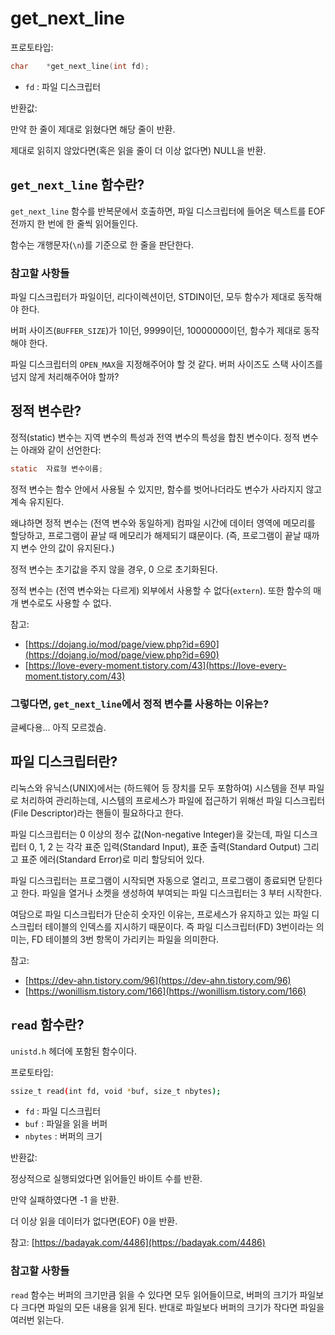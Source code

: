 # get_next_line

프로토타입:

```c
char	*get_next_line(int fd);
```
- `fd` : 파일 디스크립터

반환값:

만약 한 줄이 제대로 읽혔다면 해당 줄이 반환.

제대로 읽히지 않았다면(혹은 읽을 줄이 더 이상 없다면) NULL을 반환.

## `get_next_line` 함수란?

`get_next_line` 함수를 반복문에서 호출하면, 파일 디스크립터에 들어온 텍스트를 EOF 전까지 한 번에 한 줄씩 읽어들인다.

함수는 개행문자(`\n`)를 기준으로 한 줄을 판단한다.

### 참고할 사항들

파일 디스크립터가 파일이던, 리다이렉션이던, STDIN이던, 모두 함수가 제대로 동작해야 한다.

버퍼 사이즈(`BUFFER_SIZE`)가 1이던, 9999이던, 10000000이던, 함수가 제대로 동작해야 한다.

파일 디스크립터의 `OPEN_MAX`을 지정해주어야 할 것 같다. 버퍼 사이즈도 스택 사이즈를 넘지 않게 처리해주어야 할까?

## 정적 변수란?

정적(static) 변수는 지역 변수의 특성과 전역 변수의 특성을 합친 변수이다. 정적 변수는 아래와 같이 선언한다:

```c
static	자료형 변수이름;
```

정적 변수는 함수 안에서 사용될 수 있지만, 함수를 벗어나더라도 변수가 사라지지 않고 계속 유지된다.

왜냐하면 정적 변수는 (전역 변수와 동일하게) 컴파일 시간에 데이터 영역에 메모리를 할당하고, 프로그램이 끝날 때 메모리가 해제되기 떄문이다. (즉, 프로그램이 끝날 때까지 변수 안의 값이 유지된다.)

정적 변수는 초기값을 주지 않을 경우, 0 으로 초기화된다.

정적 변수는 (전역 변수와는 다르게) 외부에서 사용할 수 없다(`extern`). 또한 함수의 매개 변수로도 사용할 수 없다.

참고:
- [https://dojang.io/mod/page/view.php?id=690](https://dojang.io/mod/page/view.php?id=690)
- [https://love-every-moment.tistory.com/43](https://love-every-moment.tistory.com/43)

### 그렇다면, `get_next_line`에서 정적 변수를 사용하는 이유는?

글쎄다용... 아직 모르겠슴.

## 파일 디스크립터란?

리눅스와 유닉스(UNIX)에서는 (하드웨어 등 장치를 모두 포함하여) 시스템을 전부 파일로 처리하여 관리하는데, 시스템의 프로세스가 파일에 접근하기 위해선 파일 디스크립터(File Descriptor)라는 핸들이 필요하다고 한다.

파일 디스크립터는 0 이상의 정수 값(Non-negative Integer)을 갖는데, 파일 디스크립터 0, 1, 2 는 각각 표준 입력(Standard Input), 표준 출력(Standard Output) 그리고 표준 에러(Standard Error)로 미리 할당되어 있다.

파일 디스크립터는 프로그램이 시작되면 자동으로 열리고, 프로그램이 종료되면 닫힌다고 한다. 파일을 열거나 소켓을 생성하여 부여되는 파일 디스크립터는 3 부터 시작한다.

여담으로 파일 디스크립터가 단순히 숫자인 이유는, 프로세스가 유지하고 있는 파일 디스크립터 테이블의 인덱스를 지시하기 때문이다. 즉 파일 디스크립터(FD) 3번이라는 의미는, FD 테이블의 3번 항목이 가리키는 파일을 의미한다.

참고:
- [https://dev-ahn.tistory.com/96](https://dev-ahn.tistory.com/96)
- [https://wonillism.tistory.com/166](https://wonillism.tistory.com/166)

## `read` 함수란?

`unistd.h` 헤더에 포함된 함수이다.

프로토타입:

```sh
ssize_t	read(int fd, void *buf, size_t nbytes);
```
- `fd` : 파일 디스크립터
- `buf` : 파일을 읽을 버퍼
- `nbytes` : 버퍼의 크기

반환값:

정상적으로 실행되었다면 읽어들인 바이트 수를 반환.

만약 실패하였다면 -1 을 반환.

더 이상 읽을 데이터가 없다면(EOF) 0을 반환.

참고: [https://badayak.com/4486](https://badayak.com/4486)

### 참고할 사항들

`read` 함수는 버퍼의 크기만큼 읽을 수 있다면 모두 읽어들이므로, 버퍼의 크기가 파일보다 크다면 파일의 모든 내용을 읽게 된다. 반대로 파일보다 버퍼의 크기가 작다면 파일을 여러번 읽는다.
